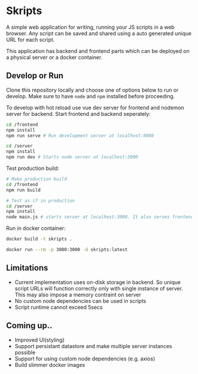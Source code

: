 # Skripts

A simple web application for writing, running your JS scripts in a web browser. Any script can be saved and shared using a auto generated unique URL for each script.

This application has backend and frontend parts which can be deployed on a physical server or a
docker container.

## Develop or Run

Clone this repository locally and choose one of options below to run or develop. Make sure to have `node` and `npm` installed before proceeding.

To develop with hot reload use vue dev server for frontend and nodemon server for backend. Start frontend and backend seperately:

```sh
cd /frontend
npm install
npm run serve # Run development server at localhost:8080

cd /server
npm install
npm run dev # Starts node server at localhost:3000
```

Test production build:

```sh
# Make production build
cd /frontend
npm run build

# Test as if in production
cd /server
npm install
node main.js # starts server at localhost:3000. It also serves frontend static files
```

Run in docker container:

```sh
docker build -t skripts .

docker run --rm -p 3000:3000 -d skripts:latest
```

## Limitations

- Current implementation uses on-disk storage in backend. So unique script URLs will function correctly only with single instance of server. This may also impose a memory contraint on server
- No custom node dependencies can be used in scripts
- Script runtime cannot exceed 5secs

## Coming up..

- Improved UI(styling)
- Support persistant datastore and make multiple server instances possible
- Support for using custom node dependencies (e.g. axios)
- Build slimmer docker images

